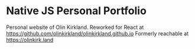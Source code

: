 # Native JS Personal Portfolio

Personal website of Olin Kirkland. Reworked for React at https://github.com/olinkirkland/olinkirkland.github.io
Formerly reachable at https://olinkirk.land

